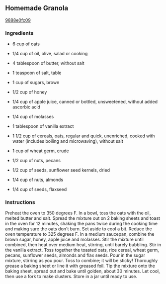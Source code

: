 ## Homemade Granola

[9888e0fc09](http://www.foodnetwork.com/recipes/ree-drummond/homemade-granola.html)

### Ingredients

 - 6 cup of oats

 - 1/4 cup of oil, olive, salad or cooking

 - 4 tablespoon of butter, without salt

 - 1 teaspoon of salt, table

 - 1 cup of sugars, brown

 - 1/2 cup of honey

 - 1/4 cup of apple juice, canned or bottled, unsweetened, without added ascorbic acid

 - 1/4 cup of molasses

 - 1 tablespoon of vanilla extract

 - 1 1/2 cup of cereals, oats, regular and quick, unenriched, cooked with water (includes boiling and microwaving), without salt

 - 1 cup of wheat germ, crude

 - 1/2 cup of nuts, pecans

 - 1/2 cup of seeds, sunflower seed kernels, dried

 - 1/4 cup of nuts, almonds

 - 1/4 cup of seeds, flaxseed

### Instructions

Preheat the oven to 350 degrees F. In a bowl, toss the oats with the oil, melted butter and salt. Spread the mixture out on 2 baking sheets and toast in the oven for 12 minutes, shaking the pans twice during the cooking time and making sure the oats don't burn. Set aside to cool a bit. Reduce the oven temperature to 325 degrees F. In a medium saucepan, combine the brown sugar, honey, apple juice and molasses. Stir the mixture until combined, then heat over medium heat, stirring, until barely bubbling. Stir in the vanilla extract. Toss together the toasted oats, rice cereal, wheat germ, pecans, sunflower seeds, almonds and flax seeds. Pour in the sugar mixture, stirring as you pour. Toss to combine; it will be sticky! Thoroughly grease a baking sheet or line it with greased foil. Tip the mixture onto the baking sheet, spread out and bake until golden, about 30 minutes. Let cool, then use a fork to make clusters. Store in a jar until ready to use.